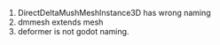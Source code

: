 1. DirectDeltaMushMeshInstance3D has wrong naming
2. dmmesh extends mesh
3. deformer is not godot naming.
